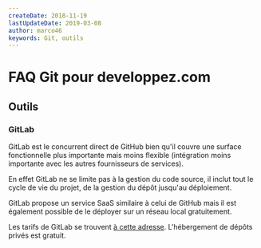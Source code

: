 ```yaml
---
createDate: 2018-11-19
lastUpdateDate: 2019-03-08
author: marco46
keywords: Git, outils
---
```


# FAQ Git pour developpez.com

## Outils

### GitLab

GitLab est le concurrent direct de GitHub bien qu'il couvre une surface fonctionnelle plus importante mais moins flexible (intégration moins importante avec les autres fournisseurs de services).

En effet GitLab ne se limite pas à la gestion du code source, il inclut tout le cycle de vie du projet, de la gestion du dépôt jusqu'au déploiement.

GitLab propose un service SaaS similaire à celui de GitHub mais il est également possible de le déployer sur un réseau local gratuitement.

Les tarifs de GitLab se trouvent [à cette adresse](https://about.gitlab.com/pricing/). L'hébergement de dépôts privés est gratuit.
